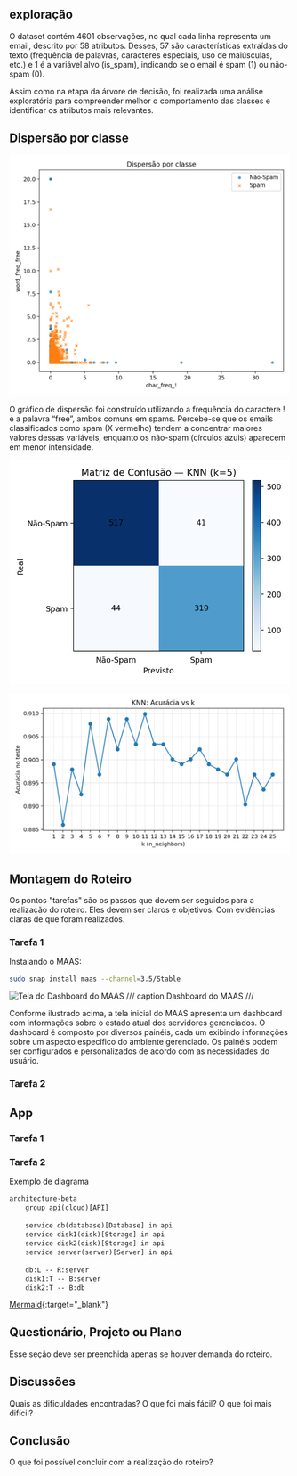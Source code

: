 ## exploração

O dataset contém 4601 observações, no qual cada linha representa um email, descrito por 58 atributos. Desses, 57 são características extraídas do texto (frequência de palavras, caracteres especiais, uso de maiúsculas, etc.) e 1 é a variável alvo (is_spam), indicando se o email é spam (1) ou não-spam (0).

Assim como na etapa da árvore de decisão, foi realizada uma análise exploratória para compreender melhor o comportamento das classes e identificar os atributos mais relevantes.

## Dispersão por classe

![Dispersão](knn_scatter.png)

O gráfico de dispersão foi construído utilizando a frequência do caractere ! e a palavra “free”, ambos comuns em spams.
Percebe-se que os emails classificados como spam (X vermelho) tendem a concentrar maiores valores dessas variáveis, enquanto os não-spam (círculos azuis) aparecem em menor intensidade.






![Matriz de Confusão](knn_confusion_heatmap.png)










![Acurácia vs k](knn_k_vs_accuracy.png)

## Montagem do Roteiro

Os pontos "tarefas" são os passos que devem ser seguidos para a realização do roteiro. Eles devem ser claros e objetivos. Com evidências claras de que foram realizados.

### Tarefa 1

Instalando o MAAS:

<!-- termynal -->

``` bash
sudo snap install maas --channel=3.5/Stable
```


![Tela do Dashboard do MAAS](./maas.png)
/// caption
Dashboard do MAAS
///

Conforme ilustrado acima, a tela inicial do MAAS apresenta um dashboard com informações sobre o estado atual dos servidores gerenciados. O dashboard é composto por diversos painéis, cada um exibindo informações sobre um aspecto específico do ambiente gerenciado. Os painéis podem ser configurados e personalizados de acordo com as necessidades do usuário.

### Tarefa 2

## App



### Tarefa 1

### Tarefa 2

Exemplo de diagrama

```mermaid
architecture-beta
    group api(cloud)[API]

    service db(database)[Database] in api
    service disk1(disk)[Storage] in api
    service disk2(disk)[Storage] in api
    service server(server)[Server] in api

    db:L -- R:server
    disk1:T -- B:server
    disk2:T -- B:db
```

[Mermaid](https://mermaid.js.org/syntax/architecture.html){:target="_blank"}

## Questionário, Projeto ou Plano

Esse seção deve ser preenchida apenas se houver demanda do roteiro.

## Discussões

Quais as dificuldades encontradas? O que foi mais fácil? O que foi mais difícil?

## Conclusão

O que foi possível concluir com a realização do roteiro?
